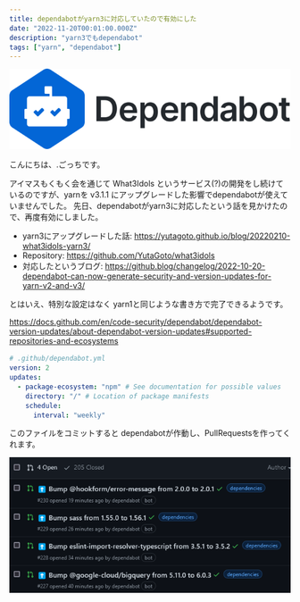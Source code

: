```yaml
---
title: dependabotがyarn3に対応していたので有効にした
date: "2022-11-20T00:01:00.000Z"
description: "yarn3でもdependabot"
tags: ["yarn", "dependabot"]
---
```


![dependabot](dependabot.svg)

こんにちは、.ごっちです。

アイマスもくもく会を通じて What3Idols というサービス(?)の開発をし続けているのですが、yarnを v3.1.1 にアップグレードした影響でdependabotが使えていませんでした。
先日、dependabotがyarn3に対応したという話を見かけたので、再度有効にしました。

- yarn3にアップグレードした話: https://yutagoto.github.io/blog/20220210-what3idols-yarn3/
- Repository: https://github.com/YutaGoto/what3idols
- 対応したというブログ: https://github.blog/changelog/2022-10-20-dependabot-can-now-generate-security-and-version-updates-for-yarn-v2-and-v3/

とはいえ、特別な設定はなく yarn1と同じような書き方で完了できるようです。

https://docs.github.com/en/code-security/dependabot/dependabot-version-updates/about-dependabot-version-updates#supported-repositories-and-ecosystems

```yaml
# .github/dependabot.yml
version: 2
updates:
  - package-ecosystem: "npm" # See documentation for possible values
    directory: "/" # Location of package manifests
    schedule:
      interval: "weekly"
```

このファイルをコミットすると dependabotが作動し、PullRequestsを作ってくれます。

![github-pr](./github-pr.png)
